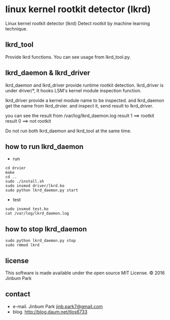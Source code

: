 # linux kernel rootkit detector (lkrd)

Linux kernel rootkit detector (lkrd)
Detect rootkit by machine learning technique.

## lkrd_tool

Provide lkrd functions.
You can see usage from lkrd_tool.py.

## lkrd_daemon & lkrd_driver

lkrd_daemon and lkrd_driver provide runtime rootkit detection.
lkrd_driver is under driver/*, It hooks LSM's kernel module inspection function.

lkrd_driver provide a kernel module name to be inspected.
and lkrd_daemon get the name from lkrd_drvier. and inspect it, send result to lkrd_driver.

you can see the result from /var/log/lkrd_daemon.log
result 1 ==> rootkit
result 0 ==> not rootkit

Do not run both lkrd_daemon and lkrd_tool at the same time.

## how to run lkrd_daemon

* run
```
cd drvier
make
cd ..
sudo ./install.sh
sudo insmod driver/lkrd.ko
sudo python lkrd_daemon.py start
```

* test
```
sudo insmod test.ko
cat /var/log/lkrd_daemon.log
```

## how to stop lkrd_daemon

```
sudo python lkrd_daemon.py stop
sudo rmmod lkrd
```

## license

This software is made available under the open source MIT License. © 2016 Jinbum Park

## contact

* e-mail. Jinbum Park <jinb.park7@gmail.com>
* blog. http://blog.daum.net/tlos6733
